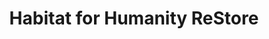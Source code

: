 ---
title: "Habitat for Humanity ReStore"
url: /crestview/habitat-for-humanity-restore/
shop: charity
---